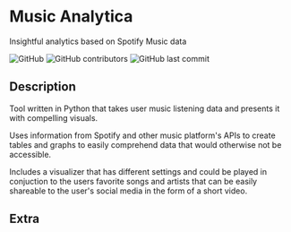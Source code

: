 # Music Analytica
Insightful analytics based on Spotify Music data

![GitHub](https://img.shields.io/github/license/lordcrawford/musicanalytica)
![GitHub contributors](https://img.shields.io/github/contributors/lordcrawford/musicanalytica)
![GitHub last commit](https://img.shields.io/github/last-commit/lordcrawford/musicanalytica)

## Description

Tool written in Python that takes user music listening data and presents it with compelling visuals.

Uses information from Spotify and other music platform's APIs to create tables and graphs to easily comprehend data that would otherwise not be accessible. 

Includes a visualizer that has different settings and could be played in conjuction to the users favorite songs and artists that can be easily shareable to the user's social media in the form of a short video.

## Extra
